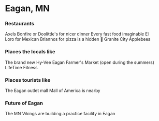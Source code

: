 # Eagan, MN

### Restaurants
Axels Bonfire or Doolittle's for nicer dinner
Every fast food imaginable
El Loro for Mexican
Briannos for pizza is a hidden :gem:
Granite City
Applebees

### Places the locals like
The brand new Hy-Vee
Eagan Farmer's Market (open during the summers)
LifeTime Fitness

### Places tourists like
The Eagan outlet mall
Mall of America is nearby

### Future of Eagan
The MN Vikings are building a practice facility in Eagan
